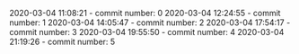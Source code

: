 2020-03-04 11:08:21 - commit number: 0
2020-03-04 12:24:55 - commit number: 1
2020-03-04 14:05:47 - commit number: 2
2020-03-04 17:54:17 - commit number: 3
2020-03-04 19:55:50 - commit number: 4
2020-03-04 21:19:26 - commit number: 5
